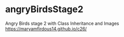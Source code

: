 # angryBirdsStage2
Angry Birds stage 2 with Class Inheritance and Images
 https://maryamfirdous14.github.io/c26/
